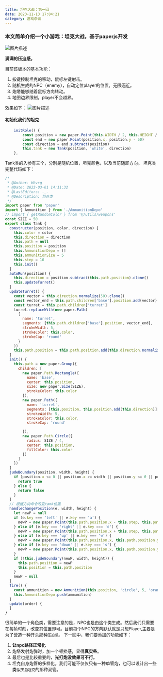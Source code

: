 ```yaml
---
title: 坦克大战：第一回
date: 2023-11-13 17:04:21
category: 游戏杂谈
---
```


### 本文简单介绍一个小游戏：坦克大战，基于paperjs开发

<img src="/img/tank1_1.png" alt="图片描述">

**满满的压迫感。**

目前该版本的基本功能：
1. 按键控制坦克的移动，鼠标左键射击。
2. 随机生成的NPC（enemy），自动定位player的位置，无限逼近。
3. 炮塔能够随着鼠标方向转动。
4. 地图边界限制，player不会越界。

效果如下：
<img src="/img/tank1_1.gif" alt="图片描述">

#### 初始化我们的坦克
```javascript
    initRole() {
        const position = new paper.Point(this.WIDTH / 2, this.HEIGHT / 2)
        const end = new paper.Point(position.x, position.y - 50)
        const direction = end.subtract(position)
        this.tank = new Tank(position, 'white', direction)
    },
```

Tank类的入参有三个，分别是随机位置，坦克颜色，以及当前随即方向。
坦克类完整代码如下：
```javascript
/*
 * @Author: Hhvcg
 * @Date: 2023-03-01 14:11:32
 * @LastEditors: -_-
 * @Description: 坦克类
 */
import paper from 'paper'
import { Ammunition } from './AmmunitionDepo'
// import { getRandomColor } from '@/utils/weapons'
const SIZE = 50
export class Tank {
  constructor(position, color, direction) {
    this.color = color
    this.direction = direction
    this.path = null
    this.position = position
    this.AmmunitionDepo = []
    this.ammunitionSize = 5
    this.step = 10
    this.init()
  }
  autoRun(position) {
    this.direction = position.subtract(this.path.position).clone()
    this.updateTurret()
  }
  updateTurret() {
    const vector = this.direction.normalize(50).clone()
    const vector_end = this.path.children['base'].position.add(vector).clone()
    const turret = this.path.children['turret']
    turret.replaceWith(new paper.Path(
      {
        name: 'turret',
        segments: [this.path.children['base'].position, vector_end],
        strokeWidth: 5,
        strokeColor: this.color,
        strokeCap: 'round'
      }
    ))
    this.path.position = this.path.position.add(this.direction.normalize()).clone()
  }
  init() {
    this.path = new paper.Group({
      children: [
        new paper.Path.Rectangle({
          name: 'base',
          center: this.position,
          size: new paper.Size(SIZE),
          strokeColor: this.color
        }),
        new paper.Path({
          name: 'turret',
          segments: [this.position, this.position.add(this.direction)],
          strokeWidth: 5,
          strokeColor: this.color,
          strokeCap: 'round'

        }),
        new paper.Path.Circle({
          radius: SIZE / 4,
          center: this.position,
          fillColor: this.color
        })
      ]
    })
  }
  judeBoundary(position, width, height) {
    if (position.x <= 0 || position.x >= width || position.y <= 0 || position.y >= height) {
      return true
    } else {
      return false
    }
  }
  // 根据方向命令改变tank位置
  handleChangePosition(e, width, height) {
    let newP = null
    if (e.key === 'left' || e.key === 'a') {
      newP = new paper.Point(this.path.position.x - this.step, this.path.position.y)
    } else if (e.key === 'right' || e.key === 'd') {
      newP = new paper.Point(this.path.position.x + this.step, this.path.position.y)
    } else if (e.key === 'up' || e.key === 'w') {
      newP = new paper.Point(this.path.position.x, this.path.position.y - this.step)
    } else if (e.key === 'down' || e.key === 's') {
      newP = new paper.Point(this.path.position.x, this.path.position.y + this.step)
    }
    if (!this.judeBoundary(newP, width, height)) {
      this.path.position = newP
      this.position = this.path.position
    }
    newP = null
  }
  fire() {
    const ammunition = new Ammunition(this.position, 'circle', 5, 'orange')
    this.AmmunitionDepo.push(ammunition)
  }
  update(order) {
  }
}

```
很简单的一个角色类，需要注意的是，NPC也是由这个类生成。然后我们只需要在每帧时刻，改变其位置即可。目前每个NPC的方向默认就是只想Player,主要是为了营造一种开头那种`压迫感`。
下一回中，我们要添加的功能如下：
1. **让npc路径正常化**
2. 炮塔发射炮弹时，加一个顿挫感，显得**真实些**。
3. 最后也是比较重要的，**光打炮没效果可不行**。
4. 坦克自身炮管的多样化。我们可能不仅仅只有一种单管炮，也可以设计出一些类似`天启坦克`的那种双管。

